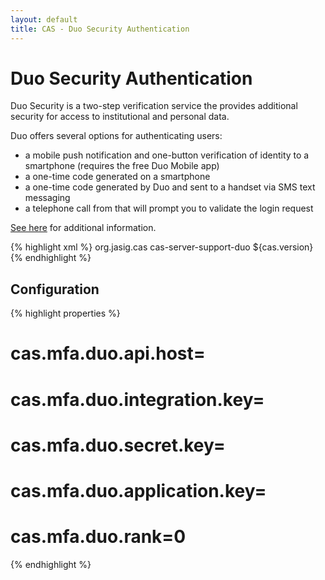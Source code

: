 ```yaml
---
layout: default
title: CAS - Duo Security Authentication
---
```


# Duo Security Authentication
Duo Security is a two-step verification service the provides additional security for access to institutional and personal data.  

Duo offers several options for authenticating users:

- a mobile push notification and one-button verification of identity to a smartphone (requires the free Duo Mobile app)
- a one-time code generated on a smartphone
- a one-time code generated by Duo and sent to a handset via SMS text messaging
- a telephone call from that will prompt you to validate the login request

[See here](https://www.duo.com/) for additional information.

{% highlight xml %}
<dependency>
     <groupId>org.jasig.cas</groupId>
     <artifactId>cas-server-support-duo</artifactId>
     <version>${cas.version}</version>
</dependency>
{% endhighlight %}

## Configuration

{% highlight properties %}
# cas.mfa.duo.api.host=
# cas.mfa.duo.integration.key=
# cas.mfa.duo.secret.key=
# cas.mfa.duo.application.key=
# cas.mfa.duo.rank=0
{% endhighlight %}


